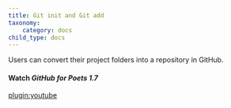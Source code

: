 ```yaml
---
title: Git init and Git add
taxonomy:
    category: docs
child_type: docs
---
```


Users can convert their project folders into a repository in GitHub.

#### Watch *GitHub for Poets 1.7*

[plugin:youtube](https://youtu.be/9p2d-CuVlgc)
